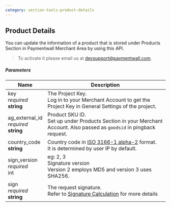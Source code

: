 ```yaml
---
category: section-tools-product-details
---
```


## Product Details

You can update the information of a product that is stored under Products Section in Paymentwall Merchant Area by using this API.

> To activate it please email us at [devsupport@paymentwall.com](mailto:devsupport@paymentwall.com).

##### Parameters

|Name|Description|
|---|---|
|key<br> *required*<br> **string**| The Project Key.<br> Log in to your Merchant Account to get the Project Key in General Settings of the project.|
|ag_external_id<br> *required*<br> **string**| Product SKU ID. <br> Set up under Products Section in your Merchant Account. Also passed as ```goodsid``` in pingback request.|
|country_code<br> **string**| Country code in [ISO 3166-1 alpha-2](https://en.wikipedia.org/wiki/ISO_3166-1_alpha-2#Officially_assigned_code_elements) format.<br> It is determined by user IP by default.|
|sign_version<br> *required*<br> int|eg: 2, 3<br> Signature version<br> Version 2 employs MD5 and version 3 uses SHA256.|
|sign<br> *required*<br> **string**|The request signature.<br> Refer to [Signature Calculation](/signature-calculation) for more details|
